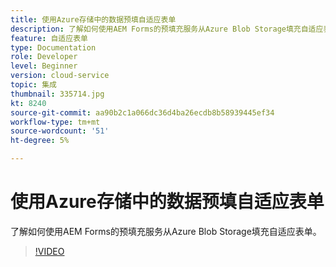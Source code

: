 ```yaml
---
title: 使用Azure存储中的数据预填自适应表单
description: 了解如何使用AEM Forms的预填充服务从Azure Blob Storage填充自适应表单。
feature: 自适应表单
type: Documentation
role: Developer
level: Beginner
version: cloud-service
topic: 集成
thumbnail: 335714.jpg
kt: 8240
source-git-commit: aa90b2c1a066dc36d4ba26ecdb8b58939445ef34
workflow-type: tm+mt
source-wordcount: '51'
ht-degree: 5%

---
```


# 使用Azure存储中的数据预填自适应表单

了解如何使用AEM Forms的预填充服务从Azure Blob Storage填充自适应表单。

>[!VIDEO](https://video.tv.adobe.com/v/335714/?quality=12&learn=on)


